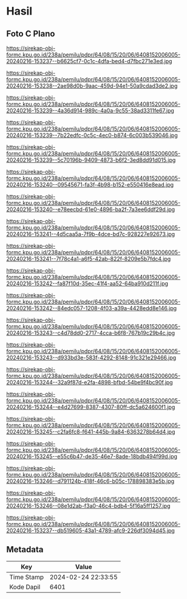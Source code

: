 # Hasil

## Foto C Plano

https://sirekap-obj-formc.kpu.go.id/238a/pemilu/pdpr/64/08/15/20/06/6408152006005-20240216-153237--b6625cf7-0c1c-4dfa-bed4-d7fbc271e3ed.jpg

https://sirekap-obj-formc.kpu.go.id/238a/pemilu/pdpr/64/08/15/20/06/6408152006005-20240216-153238--2ae98d0b-9aac-459d-94e1-50a9cdad3de2.jpg

https://sirekap-obj-formc.kpu.go.id/238a/pemilu/pdpr/64/08/15/20/06/6408152006005-20240216-153239--4a36d914-989c-4a0a-9c55-38ad3311fe67.jpg

https://sirekap-obj-formc.kpu.go.id/238a/pemilu/pdpr/64/08/15/20/06/6408152006005-20240216-153239--7b22edfc-0c5c-4ec0-b874-6c003b539046.jpg

https://sirekap-obj-formc.kpu.go.id/238a/pemilu/pdpr/64/08/15/20/06/6408152006005-20240216-153239--5c70196b-9409-4873-b6f2-3ed8dd91d015.jpg

https://sirekap-obj-formc.kpu.go.id/238a/pemilu/pdpr/64/08/15/20/06/6408152006005-20240216-153240--09545671-fa3f-4b98-b152-e550416e8ead.jpg

https://sirekap-obj-formc.kpu.go.id/238a/pemilu/pdpr/64/08/15/20/06/6408152006005-20240216-153240--e78eecbd-61e0-4896-ba2f-7a3ee6ddf29d.jpg

https://sirekap-obj-formc.kpu.go.id/238a/pemilu/pdpr/64/08/15/20/06/6408152006005-20240216-153241--4d5caa5a-7f9b-4dce-bd7c-928227e92673.jpg

https://sirekap-obj-formc.kpu.go.id/238a/pemilu/pdpr/64/08/15/20/06/6408152006005-20240216-153241--7f78c4a1-a6f5-42ab-822f-8209e5b7fdc4.jpg

https://sirekap-obj-formc.kpu.go.id/238a/pemilu/pdpr/64/08/15/20/06/6408152006005-20240216-153242--fa87f10d-35ec-41f4-aa52-64ba910d211f.jpg

https://sirekap-obj-formc.kpu.go.id/238a/pemilu/pdpr/64/08/15/20/06/6408152006005-20240216-153242--84edc057-1208-4f03-a39a-4428edd8e146.jpg

https://sirekap-obj-formc.kpu.go.id/238a/pemilu/pdpr/64/08/15/20/06/6408152006005-20240216-153243--c4d78dd0-2717-4cca-b6f8-767b19c29b4c.jpg

https://sirekap-obj-formc.kpu.go.id/238a/pemilu/pdpr/64/08/15/20/06/6408152006005-20240216-153243--d933bd3e-583f-4292-8148-91c321e29466.jpg

https://sirekap-obj-formc.kpu.go.id/238a/pemilu/pdpr/64/08/15/20/06/6408152006005-20240216-153244--32a9f87d-e2fa-4898-bfbd-54be9f4bc90f.jpg

https://sirekap-obj-formc.kpu.go.id/238a/pemilu/pdpr/64/08/15/20/06/6408152006005-20240216-153244--e4d27699-8387-4307-80ff-dc5a624600f1.jpg

https://sirekap-obj-formc.kpu.go.id/238a/pemilu/pdpr/64/08/15/20/06/6408152006005-20240216-153245--c2fa6fc8-f641-445b-9a84-6363278b64d4.jpg

https://sirekap-obj-formc.kpu.go.id/238a/pemilu/pdpr/64/08/15/20/06/6408152006005-20240216-153245--e55c6b47-de35-46e7-8ade-18bdb494f99d.jpg

https://sirekap-obj-formc.kpu.go.id/238a/pemilu/pdpr/64/08/15/20/06/6408152006005-20240216-153246--d791124b-418f-46c6-b05c-178898383e5b.jpg

https://sirekap-obj-formc.kpu.go.id/238a/pemilu/pdpr/64/08/15/20/06/6408152006005-20240216-153246--08e1d2ab-f3a0-46c4-bdb4-5f16a5ff1257.jpg

https://sirekap-obj-formc.kpu.go.id/238a/pemilu/pdpr/64/08/15/20/06/6408152006005-20240216-153237--db519605-43a1-4789-afc9-226df3094d45.jpg


## Metadata

| Key        | Value               |
| ---------- | ------------------- |
| Time Stamp | 2024-02-24 22:33:55 |
| Kode Dapil | 6401                |



